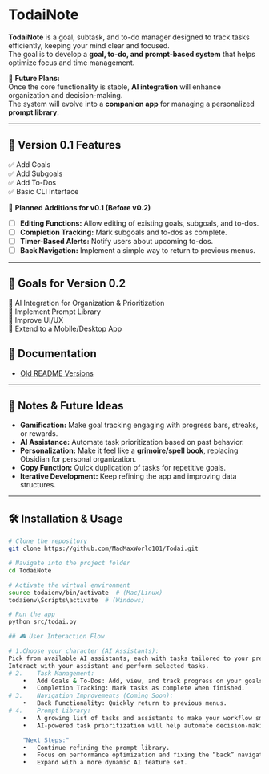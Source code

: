 # **TodaiNote**  

**TodaiNote** is a goal, subtask, and to-do manager designed to track tasks efficiently, keeping your mind clear and focused.  
The goal is to develop a **goal, to-do, and prompt-based system** that helps optimize focus and time management.  

🚀 **Future Plans:**  
Once the core functionality is stable, **AI integration** will enhance organization and decision-making.  
The system will evolve into a **companion app** for managing a personalized **prompt library**.  

---

## 🔹 **Version 0.1 Features**  
✅ Add Goals  
✅ Add Subgoals  
✅ Add To-Dos  
✅ Basic CLI Interface  

🚧 **Planned Additions for v0.1 (Before v0.2)**  
- [ ] **Editing Functions:** Allow editing of existing goals, subgoals, and to-dos.  
- [ ] **Completion Tracking:** Mark subgoals and to-dos as complete.  
- [ ] **Timer-Based Alerts:** Notify users about upcoming to-dos.  
- [ ] **Back Navigation:** Implement a simple way to return to previous menus.  

---

## 🎯 **Goals for Version 0.2**  
🔹 AI Integration for Organization & Prioritization  
🔹 Implement Prompt Library  
🔹 Improve UI/UX  
🔹 Extend to a Mobile/Desktop App  

## 📜 **Documentation**  
- [Old README Versions](docs/)

---

## 📌 **Notes & Future Ideas**  
- **Gamification:** Make goal tracking engaging with progress bars, streaks, or rewards.  
- **AI Assistance:** Automate task prioritization based on past behavior.  
- **Personalization:** Make it feel like a **grimoire/spell book**, replacing Obsidian for personal organization.  
- **Copy Function:** Quick duplication of tasks for repetitive goals.  
- **Iterative Development:** Keep refining the app and improving data structures.  

---

## 🛠 **Installation & Usage**  

```sh
# Clone the repository
git clone https://github.com/MadMaxWorld101/Todai.git  

# Navigate into the project folder
cd TodaiNote  

# Activate the virtual environment
source todaienv/bin/activate  # (Mac/Linux)
todaienv\Scripts\activate  # (Windows)

# Run the app
python src/todai.py  

## 🎮 User Interaction Flow

# 1.Choose your character (AI Assistants):
Pick from available AI assistants, each with tasks tailored to your preferences.
Interact with your assistant and perform selected tasks.
# 2.	Task Management:
	•	Add Goals & To-Dos: Add, view, and track progress on your goals and to-dos.
	•	Completion Tracking: Mark tasks as complete when finished.
# 3.	Navigation Improvements (Coming Soon):
	•	Back Functionality: Quickly return to previous menus.
# 4.	Prompt Library:
	•	A growing list of tasks and assistants to make your workflow smarter.
	•	AI-powered task prioritization will help automate decision-making.

    "Next Steps:"
	•	Continue refining the prompt library.
	•	Focus on performance optimization and fixing the “back” navigation.
	•	Expand with a more dynamic AI feature set.